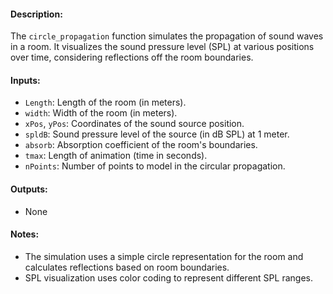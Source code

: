#### Description:
The `circle_propagation` function simulates the propagation of sound waves in a room. It visualizes the sound pressure level (SPL) at various positions over time, considering reflections off the room boundaries.

#### Inputs:
- `Length`: Length of the room (in meters).
- `width`: Width of the room (in meters).
- `xPos`, `yPos`: Coordinates of the sound source position.
- `spldB`: Sound pressure level of the source (in dB SPL) at 1 meter.
- `absorb`: Absorption coefficient of the room's boundaries.
- `tmax`: Length of animation (time in seconds).
- `nPoints`: Number of points to model in the circular propagation.

#### Outputs:
- None

#### Notes:
- The simulation uses a simple circle representation for the room and calculates reflections based on room boundaries.
- SPL visualization uses color coding to represent different SPL ranges.
